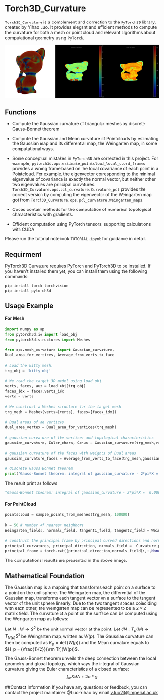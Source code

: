 # Torch3D_Curvature

`Torch3D_Curvature` is a complement and correction to the `PyTorch3D` library, created by Yihao Luo. It provides elegant and efficient methods to compute the curvature for both a mesh or point cloud and relevant algorithms about computational geometry using `PyTorch`.


![Gaussian Curvatures of the Mesh of Kitty](images/Kitty_curvature.jpg "Gaussian Curvatures of the mesh of Kitty by Torch3D_Curvature")
## Functions 

- Compute the Gaussian curvature of triangular meshes by discrete Gauss-Bonnet theorem
- Compute the Gaussian and Mean curvature of Pointclouds by estimating the Gaussian map and its differential map, the Weingarten map, in some computational ways.
-  Some conceptual mistakes in `PyTorch3D` are corrected in this 
  project. For example, `pytorch3d.ops.estimate_pointcloud_local_coord_frames` provides a wrong frame based on the local covariance of each point in a Pointcloud. For example, the eigenvector corresponding to the minimal eigenvalue of covariance is exactly the normal vector, but neither other two eigenvalues are principal curvatures. `Torch3D_Curvature.ops.pcl_curvature.Curvature_pcl` provides the correct version by computing the eigenvector of the Weingarten map got from `Torch3D_Curvature.ops.pcl_curvature.Weingarten_maps`.

- Codes contain methods for the computation of numerical topological characteristics with gradients.
- Efficient computation using PyTorch tensors, supporting calculations with CUDA 

Please run the tutorial notebook ```TUTORIAL.ipynb``` for guidance in detail.
  
## Requirment

PyTorch3D Curvature requires PyTorch and PyTorch3D to be installed. If you haven't installed them yet, you can install them using the following commands:

```shell
pip install torch torchvision
pip install pytorch3d
```


## Usage Example 

#### For Mesh

```Python
import numpy as np
from pytorch3d.io import load_obj
from pytorch3d.structures import Meshes

from ops.mesh_curvature import Gaussian_curvature, 
Dual_area_for_vertices, Average_from_verts_to_face

# Load the kitty mesh.
trg_obj = 'kitty.obj'

# We read the target 3D model using load_obj
verts, faces, aux = load_obj(trg_obj)
faces_idx = faces.verts_idx
verts = verts

# We construct a Meshes structure for the target mesh
trg_mesh = Meshes(verts=[verts], faces=[faces_idx])

# Dual areas of he vertices
dual_area_vertex = Dual_area_for_vertices(trg_mesh)

# gaussian curvature of the vertices and topological characteristics
gaussian_curvature, Euler_chara, Genus = Gaussian_curvature(trg_mesh,return_topology=True)

# gaussian curvature of the faces with weights of Dual areas
gaussian_curvature_faces = Average_from_verts_to_face(trg_mesh,gaussian_curvature.T).cpu().numpy()

# discrete Gauss-Bonnet theorem
print("Gauss-Bonnet theorem: integral of gaussian_curvature - 2*pi*X = ",(gaussian_curvature*dual_area_vertex).sum().cpu().numpy() - 2*np.pi*mesh_np.euler_number)
```
The result print as follows
```Python
"Gauss-Bonnet theorem: integral of gaussian_curvature - 2*pi*X =  0.000017"
```

#### For PointCloud

```Python
pointscloud = sample_points_from_meshes(trg_mesh, 100000)

k = 50 # number of nearest neighbors
Weingarten_fields, normals_field, tangent1_field, tangent2_field = Weingarten_maps(pointscloud,k)

# construct the principal frame by principal curved directions and normals
principal_curvatures, principal_direction, normals_field =  Curvature_pcl(pointscloud,k,return_princpals=True)
principal_frame = torch.cat([principal_direction,normals_field[:,:,None,:]],dim=-2)
```
The computational results are presented in the above image. 

## Mathematical Foundation

The Gaussian map is a mapping that transforms each point on a surface to a point on the unit sphere. The Weingarten map, the differential of the Gaussian map, transforms each tangent vector on a surface to the tangent vector of the unit sphere linearly. Due to the two tangent spaces coinciding with each other, the Weingarten map can be represented to be a $2\times2$ matrix field.  The curvature at a point on the surface can be computed using the Weingarten map as follows:

Let $N:M\to S^2$ be the unit normal vector at the point.
Let $dN: T_p(M)\to T_{N(p)}S^2$ be Weingarten map, written as $W(p)$.
The Gaussian curvature can then be computed as $K_p = \det(W(p))$ and the Mean curvature equals to $H_p = {\frac{1}{2}}{\rm Tr}(W(p))$.

The Gauss-Bonnet theorem unveils the deep connection between the local geometry and global topology, which says the integral of Gaussian curvature giving the Euler characteristics of a closed surface: 
$$\int_M KdA = 2\pi* \chi$$


##Contact Information
If you have any questions or feedback, you can contact the project maintainer @Luo-Yihao by email y.luo23@imperial.ac.uk

